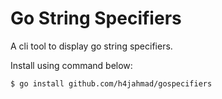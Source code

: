# Go String Specifiers

A cli tool to display go string specifiers.

Install using command below:

`$ go install github.com/h4jahmad/gospecifiers`
